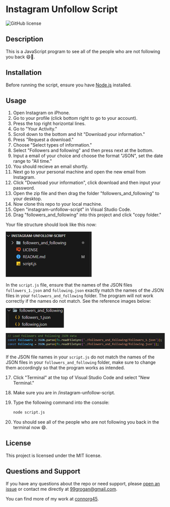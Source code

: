 # Instagram Unfollow Script
![GitHub license](https://img.shields.io/badge/license-MIT-blue.svg)

## Description

This is a JavaScript program to see all of the people who are not following you back 😄🤣.

## Installation

Before running the script, ensure you have [Node.js](https://nodejs.org/) installed.

## Usage

1. Open Instagram on iPhone.
2. Go to your profile (click bottom right to go to your account).
3. Press the top right horizontal lines.
4. Go to "Your Activity."
5. Scroll down to the bottom and hit "Download your information."
6. Press "Request a download."
7. Choose "Select types of information."
8. Select "Followers and following" and then press next at the bottom.
9. Input a email of your choice and choose the format "JSON", set the date range to "All time."
10. You should recieve an email shortly.
11. Next go to your personal machine and open the new email from Instagram.
12. Click "Download your information", click download and then input your password.
13. Open the zip file and then drag the folder "followers_and_following" to your desktop.
14. Now clone this repo to your local machine.
15. Open "instagram-unfollow-script" in Visual Studio Code.
16. Drag "followers_and_following" into this project and click "copy folder."

Your file structure should look like this now:

![File Structure](/assets/images/folder-structure.png)

In the `script.js` file, ensure that the names of the JSON files `followers_1.json` and `following.json` exactly match the names of the JSON files in your `followers_and_following` folder. The program will not work correctly if the names do not match. See the reference images below:

![Matching JSON name in folder](/assets/images/folder-json-name.png)

![Matching JSON name in script.js](/assets/images/script-json-name.png)

If the JSON file names in your `script.js` do not match the names of the JSON files in your `followers_and_following` folder, make sure to change them accordingly so that the program works as intended.

17. Click "Terminal" at the top of Visual Studio Code and select "New Terminal."
18. Make sure you are in /instagram-unfollow-script.
19. Type the following command into the console:

    ```bash
    node script.js
    ```

20. You should see all of the people who are not following you back in the terminal now 😄.

## License

This project is licensed under the MIT license.

## Questions and Support

If you have any questions about the repo or need support, please [open an issue](https://github.com/connorg45/instagram-unfollow-script/issues) or contact me directly at 99grogan@gmail.com.

You can find more of my work at [connorg45](https://github.com/connorg45/).
